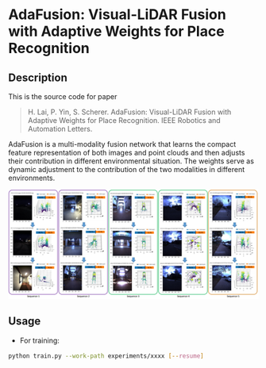 # AdaFusion: Visual-LiDAR Fusion with Adaptive Weights for Place Recognition
## Description
This is the source code for paper

> H. Lai, P. Yin, S. Scherer. AdaFusion: Visual-LiDAR Fusion with Adaptive Weights for Place Recognition. IEEE Robotics and Automation Letters.

AdaFusion is a multi-modality fusion network that learns the compact feature representation of both images and point clouds and then adjusts their contribution in different environmental situation. The weights serve as dynamic adjustment to the contribution of the two modalities in different environments.

![image](./doc/demo.png)

## Usage
- For training:
```bash
python train.py --work-path experiments/xxxx [--resume]
```
